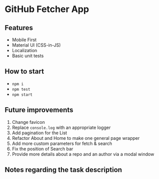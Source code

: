# GitHub Fetcher App

## Features

- Mobile First
- Material UI (CSS-in-JS)
- Localization
- Basic unit tests

## How to start

- `npm i`
- `npm test`
- `npm start`

## Future improvements

1. Change favicon
1. Replace `console.log` with an appropriate logger
1. Add pagination for the List
1. Refactor About and Home to make one general page wrapper
1. Add more custom parameters for fetch & search
1. Fix the position of Search bar
1. Provide more details about a repo and an author via a modal window

## Notes regarding the task description
